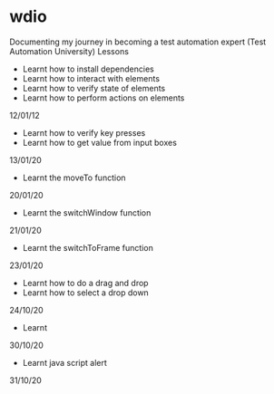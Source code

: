 # wdio
Documenting my journey in becoming a test automation expert (Test Automation University)
Lessons 
- Learnt how to install dependencies 
- Learnt how to interact with elements
- Learnt how to verify state of elements 
- Learnt how to perform actions on elements

12/01/12 
- Learnt how to verify key presses 
- Learnt how to get value from input boxes

13/01/20
- Learnt the moveTo function 

20/01/20 
- Learnt the switchWindow function 

21/01/20 
- Learnt the switchToFrame function

23/01/20
- Learnt how to do a drag and drop
- Learnt how to select a drop down 

24/10/20 
- Learnt 

30/10/20
- Learnt java script alert 

31/10/20


